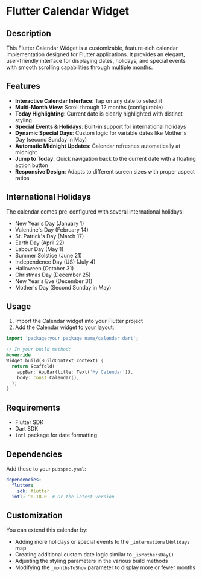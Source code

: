 # Flutter Calendar Widget

## Description
This Flutter Calendar Widget is a customizable, feature-rich calendar implementation designed for Flutter applications. It provides an elegant, user-friendly interface for displaying dates, holidays, and special events with smooth scrolling capabilities through multiple months.

## Features

- **Interactive Calendar Interface**: Tap on any date to select it
- **Multi-Month View**: Scroll through 12 months (configurable)
- **Today Highlighting**: Current date is clearly highlighted with distinct styling
- **Special Events & Holidays**: Built-in support for international holidays
- **Dynamic Special Days**: Custom logic for variable dates like Mother's Day (second Sunday in May)
- **Automatic Midnight Updates**: Calendar refreshes automatically at midnight
- **Jump to Today**: Quick navigation back to the current date with a floating action button
- **Responsive Design**: Adapts to different screen sizes with proper aspect ratios

## International Holidays
The calendar comes pre-configured with several international holidays:
- New Year's Day (January 1)
- Valentine's Day (February 14)
- St. Patrick's Day (March 17)
- Earth Day (April 22)
- Labour Day (May 1)
- Summer Solstice (June 21)
- Independence Day (US) (July 4)
- Halloween (October 31)
- Christmas Day (December 25)
- New Year's Eve (December 31)
- Mother's Day (Second Sunday in May)

## Usage

1. Import the Calendar widget into your Flutter project
2. Add the Calendar widget to your layout:

```dart
import 'package:your_package_name/calendar.dart';

// In your build method:
@override
Widget build(BuildContext context) {
  return Scaffold(
    appBar: AppBar(title: Text('My Calendar')),
    body: const Calendar(),
  );
}
```

## Requirements

- Flutter SDK
- Dart SDK
- `intl` package for date formatting

## Dependencies

Add these to your `pubspec.yaml`:

```yaml
dependencies:
  flutter:
    sdk: flutter
  intl: ^0.18.0  # Or the latest version
```

## Customization

You can extend this calendar by:
- Adding more holidays or special events to the `_internationalHolidays` map
- Creating additional custom date logic similar to `_isMothersDay()`
- Adjusting the styling parameters in the various build methods
- Modifying the `_monthsToShow` parameter to display more or fewer months

